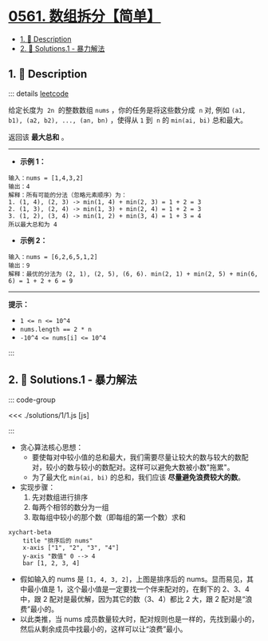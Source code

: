 # [0561. 数组拆分【简单】](https://github.com/tnotesjs/TNotes.leetcode/tree/main/notes/0561.%20%E6%95%B0%E7%BB%84%E6%8B%86%E5%88%86%E3%80%90%E7%AE%80%E5%8D%95%E3%80%91)

<!-- region:toc -->

- [1. 📝 Description](#1--description)
- [2. 🎯 Solutions.1 - 暴力解法](#2--solutions1---暴力解法)

<!-- endregion:toc -->

## 1. 📝 Description

::: details [leetcode](https://leetcode.cn/problems/array-partition/)

给定长度为  `2n`  的整数数组 `nums` ，你的任务是将这些数分成  `n` 对, 例如 `(a1, b1), (a2, b2), ..., (an, bn)` ，使得从 `1` 到  `n` 的 `min(ai, bi)` 总和最大。

返回该 **最大总和** 。

---

- **示例 1：**

```
输入：nums = [1,4,3,2]
输出：4
解释：所有可能的分法（忽略元素顺序）为：
1. (1, 4), (2, 3) -> min(1, 4) + min(2, 3) = 1 + 2 = 3
2. (1, 3), (2, 4) -> min(1, 3) + min(2, 4) = 1 + 2 = 3
3. (1, 2), (3, 4) -> min(1, 2) + min(3, 4) = 1 + 3 = 4
所以最大总和为 4

```

- **示例 2：**

```
输入：nums = [6,2,6,5,1,2]
输出：9
解释：最优的分法为 (2, 1), (2, 5), (6, 6). min(2, 1) + min(2, 5) + min(6, 6) = 1 + 2 + 6 = 9
```

---

**提示：**

- `1 <= n <= 10^4`
- `nums.length == 2 * n`
- `-10^4 <= nums[i] <= 10^4`

:::

## 2. 🎯 Solutions.1 - 暴力解法

::: code-group

<<< ./solutions/1/1.js [js]

:::

- 贪心算法核心思想：
  - 要使每对中较小值的总和最大，我们需要尽量让较大的数与较大的数配对，较小的数与较小的数配对。这样可以避免大数被小数"拖累"。
  - 为了最大化 `min(ai, bi)` 的总和，我们应该 **尽量避免浪费较大的数**。
- 实现步骤：
  1. 先对数组进行排序
  2. 每两个相邻的数分为一组
  3. 取每组中较小的那个数（即每组的第一个数）求和

```mermaid
xychart-beta
    title "排序后的 nums"
    x-axis ["1", "2", "3", "4"]
    y-axis "数值" 0 --> 4
    bar [1, 2, 3, 4]
```

- 假如输入的 nums 是 `[1, 4, 3, 2]`，上图是排序后的 nums。显而易见，其中最小值是 1，这个最小值是一定要找一个伴来配对的，在剩下的 2、3、4 中，跟 2 配对是最优解，因为其它的数（3、4）都比 2 大，跟 2 配对是“浪费”最小的。
- 以此类推，当 nums 成员数量较大时，配对规则也是一样的，先找到最小的，然后从剩余成员中找最小的，这样可以让“浪费”最小。
